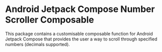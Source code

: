 # Android Jetpack Compose Number Scroller Composable

This package contains a customisable composable function for Android Jetpack Compose that provides the user a way to scroll through specified numbers (decimals supported).

